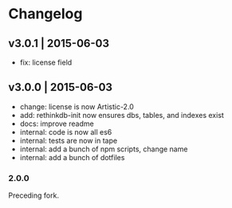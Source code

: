 # Changelog

## v3.0.1 | 2015-06-03
* fix: license field

## v3.0.0 | 2015-06-03
* change: license is now Artistic-2.0
* add: rethinkdb-init now ensures dbs, tables, and indexes exist
* docs: improve readme
* internal: code is now all es6
* internal: tests are now in tape
* internal: add a bunch of npm scripts, change name
* internal: add a bunch of dotfiles

### 2.0.0
Preceding fork.


